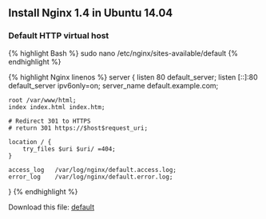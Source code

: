 ## Install Nginx 1.4 in Ubuntu 14.04

### Default HTTP virtual host

{% highlight Bash %}
sudo nano /etc/nginx/sites-available/default
{% endhighlight %}

{% highlight Nginx linenos %}
server {
    listen 80 default_server;
    listen [::]:80 default_server ipv6only=on;
    server_name default.example.com;

    root /var/www/html;
    index index.html index.htm;

    # Redirect 301 to HTTPS
    # return 301 https://$host$request_uri;

    location / {
        try_files $uri $uri/ =404;
    }

    access_log   /var/log/nginx/default.access.log;
    error_log    /var/log/nginx/default.error.log;
}
{% endhighlight %}

Download this file: [default](files/nginx/default)
